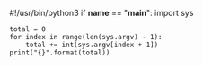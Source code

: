 #!/usr/bin/python3
if __name__ == "__main__":
    import sys

    total = 0
    for index in range(len(sys.argv) - 1):
        total += int(sys.argv[index + 1])
    print("{}".format(total))